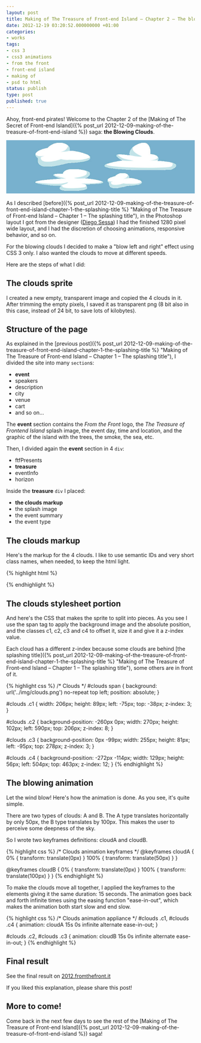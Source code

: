 ```yaml
---
layout: post
title: Making of The Treasure of Front-end Island – Chapter 2 – The blowing clouds
date: 2012-12-19 03:20:52.000000000 +01:00
categories:
- works
tags:
- css 3
- css3 animations
- from the front
- front-end island
- making of
- psd to html
status: publish
type: post
published: true
---
```

Ahoy, front-end pirates! Welcome to the Chapter 2 of the [Making of The Secret of Front-end Island]({% post_url 2012-12-09-making-of-the-treasure-of-front-end-island %}) saga: **the Blowing Clouds**.

![](/assets/post-images/blowing_clouds1.jpg "The clouds sprite")

As I described [before]({% post_url 2012-12-09-making-of-the-treasure-of-front-end-island-chapter-1-the-splashing-title %} "Making of The Treasure of Front-end Island – Chapter 1 – The splashing title"), in the Photoshop layout I got from the designer ([Diego Sessa](http://www.linkedin.com/in/diegosessa "Diego")) I had the finished 1280 pixel wide layout, and I had the discretion of choosing animations, responsive behavior, and so on.

For the blowing clouds I decided to make a "blow left and right" effect using CSS 3 only. I also wanted the clouds to move at different speeds.

Here are the steps of what I did:

## The clouds sprite

I created a new empty, transparent image and copied the 4 clouds in it. After trimming the empty pixels, I saved it as transparent png (8 bit also in this case, instead of 24 bit, to save lots of kilobytes).

## Structure of the page

As explained in the [previous post]({% post_url 2012-12-09-making-of-the-treasure-of-front-end-island-chapter-1-the-splashing-title %} "Making of The Treasure of Front-end Island – Chapter 1 – The splashing title"), I divided the site into many `section`s:

*   **event**
*   speakers
*   description
*   city
*   venue
*   cart
*   and so on…

The **event** section contains the _From the Front_ logo, the _The Treasure of Frontend Island_ splash image, the event day, time and location, and the graphic of the island with the trees, the smoke, the sea, etc.

Then, I divided again the **event** section in 4 `div`:

*   ftfPresents
*   **treasure**
*   eventInfo
*   horizon

Inside the **treasure** `div` I placed:

*   **the clouds markup**
*   the splash image
*   the event summary
*   the event type

## The clouds markup

Here's the markup for the 4 clouds. I like to use semantic IDs and very short class names, when needed, to keep the html light.

{% highlight html %}
<div id="clouds">
    <span class="c1"></span>
    <span class="c2"></span>
    <span class="c3"></span>
    <span class="c4"></span>
</div>
{% endhighlight %}

## The clouds stylesheet portion

And here's the CSS that makes the sprite to split into pieces. As you see I use the span tag to apply the background image and the absolute position, and the classes c1, c2, c3 and c4 to offset it, size it and give it a z-index value.

Each cloud has a different z-index because some clouds are behind [the splashing title]({% post_url 2012-12-09-making-of-the-treasure-of-front-end-island-chapter-1-the-splashing-title %} "Making of The Treasure of Front-end Island – Chapter 1 – The splashing title"), some others are in front of it.

{% highlight css %}
/* Clouds */
#clouds span {
	background: url('../img/clouds.png') no-repeat top left;
	position: absolute;
}

#clouds .c1 {
	width: 206px; height: 89px;
	left: -75px; top: -38px;
	z-index: 3;
}

#clouds .c2 {
	background-position: -260px 0px;
	width: 270px; height: 102px;
	left: 590px; top: 206px;
	z-index: 8;
}

#clouds .c3 {
	background-position: 0px -99px;
	width: 255px; height: 81px;
	left: -95px; top: 278px;
	z-index: 3;
}

#clouds .c4 {
	background-position: -272px -114px;
	width: 129px; height: 56px;
	left: 504px; top: 463px;
	z-index: 12;
}
{% endhighlight %}

## The blowing animation

Let the wind blow! Here's how the animation is done. As you see, it's quite simple.

There are two types of clouds: A and B. The A type translates horizontally by only 50px, the B type translates by 100px. This makes the user to perceive some deepness of the sky.

So I wrote two keyframes definitions: cloudA and cloudB.

{% highlight css %}
/* Clouds animation keyframes */
@keyframes cloudA {
	0%   { transform: translate(0px) }
	100% { transform: translate(50px) }
}

@keyframes cloudB {
	0%   { transform: translate(0px) }
	100% { transform: translate(100px) }
}
{% endhighlight %}

To make the clouds move all together, I applied the keyframes to the elements giving it the same duration: 15 seconds. The animation goes back and forth infinite times using the easing function "ease-in-out", which makes the animation both start slow and end slow.

{% highlight css %}
/* Clouds animation appliance */
#clouds .c1,
#clouds .c4 {
	animation: cloudA 15s 0s infinite alternate ease-in-out;
}

#clouds .c2,
#clouds .c3 {
	animation: cloudB 15s 0s infinite alternate ease-in-out;
}
{% endhighlight %}

## Final result

See the final result on [2012.fromthefront.it](http://2012.fromthefront.it "From the Front 2012 conference site")

If you liked this explanation, please share this post!

## More to come!

Come back in the next few days to see the rest of the [Making of The Treasure of Front-end Island]({% post_url 2012-12-09-making-of-the-treasure-of-front-end-island %}) saga!